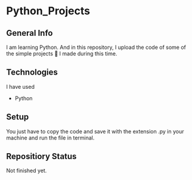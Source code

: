# Python_Projects

## General Info
I am learning  Python. And in this repository, I upload the code of some of the simple projects :thinking: I made during this time.

## Technologies
I have used
- Python

## Setup
You just have to copy the code and save it with the extension .py in your machine and run the file in terminal.

## Repositiory Status
Not finished yet.
